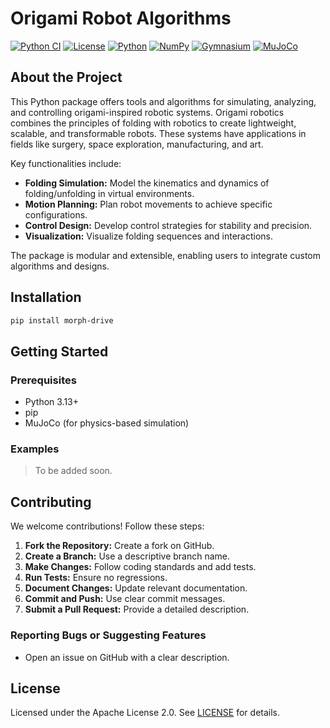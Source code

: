 # Origami Robot Algorithms

[![Python CI](https://github.com/NuwanJ/morph-drive/actions/workflows/python-ci.yml/badge.svg)](https://github.com/NuwanJ/morph-drive/actions/workflows/python-ci.yml)
[![License](https://img.shields.io/badge/license-Apache%202.0-blue.svg)](https://www.apache.org/licenses/LICENSE-2.0)
[![Python](https://img.shields.io/badge/python-3.13-blue)](https://www.python.org/downloads/release/python-3130/)
[![NumPy](https://img.shields.io/badge/numpy-2.2.6-brightgreen)](https://github.com/NuwanJ/morph-drive)
[![Gymnasium](https://img.shields.io/badge/gymnasium-1.1.1-brightgreen)](https://pypi.org/project/gymnasium/)
[![MuJoCo](https://img.shields.io/badge/mujoco-3.3.2-brightgreen)](https://pypi.org/project/mujoco/)

## About the Project

This Python package offers tools and algorithms for simulating, analyzing, and controlling origami-inspired robotic systems. Origami robotics combines the principles of folding with robotics to create lightweight, scalable, and transformable robots. These systems have applications in fields like surgery, space exploration, manufacturing, and art.

Key functionalities include:

* **Folding Simulation:** Model the kinematics and dynamics of folding/unfolding in virtual environments.
* **Motion Planning:** Plan robot movements to achieve specific configurations.
* **Control Design:** Develop control strategies for stability and precision.
* **Visualization:** Visualize folding sequences and interactions.

The package is modular and extensible, enabling users to integrate custom algorithms and designs.

## Installation

```bash
pip install morph-drive
```

## Getting Started

### Prerequisites

* Python 3.13+
* pip
* MuJoCo (for physics-based simulation)

### Examples

> To be added soon.

## Contributing

We welcome contributions! Follow these steps:

1. **Fork the Repository:** Create a fork on GitHub.
2. **Create a Branch:** Use a descriptive branch name.
3. **Make Changes:** Follow coding standards and add tests.
4. **Run Tests:** Ensure no regressions.
5. **Document Changes:** Update relevant documentation.
6. **Commit and Push:** Use clear commit messages.
7. **Submit a Pull Request:** Provide a detailed description.

### Reporting Bugs or Suggesting Features

* Open an issue on GitHub with a clear description.

## License

Licensed under the Apache License 2.0. See [LICENSE](http://www.apache.org/licenses/LICENSE-2.0) for details.
